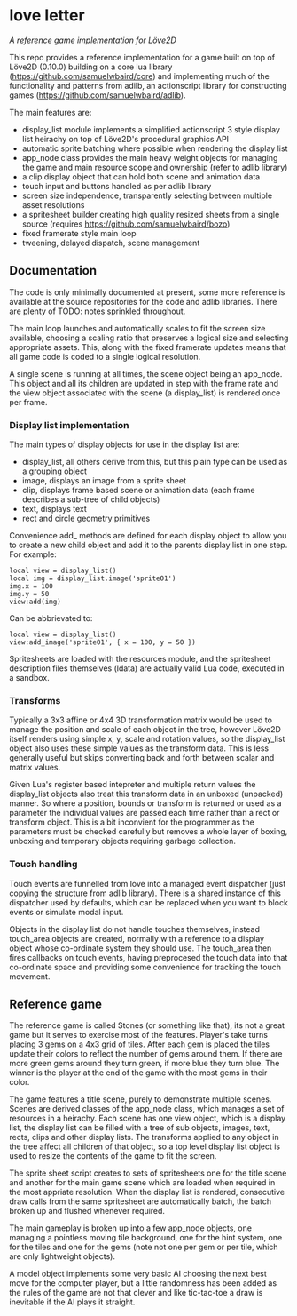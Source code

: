 # love letter
_A reference game implementation for Löve2D_

This repo provides a reference implementation for a game built on top of Löve2D (0.10.0) building on a core lua library (https://github.com/samuelwbaird/core) and implementing much of the functionality and patterns from adilb, an actionscript library for constructing games (https://github.com/samuelwbaird/adlib).

The main features are:

* display_list module implements a simplified actionscript 3 style display list heirachy on top of Löve2D's procedural graphics API
* automatic sprite batching where possible when rendering the display list
* app_node class provides the main heavy weight objects for managing the game and main resource scope and ownership (refer to adlib library)
* a clip display object that can hold both scene and animation data
* touch input and buttons handled as per adlib library
* screen size independence, transparently selecting between multiple asset resolutions
* a spritesheet builder creating high quality resized sheets from a single source (requires https://github.com/samuelwbaird/bozo)
* fixed framerate style main loop
* tweening, delayed dispatch, scene management

## Documentation

The code is only minimally documented at present, some more reference is available at the source repositories for the code and adlib libraries. There are plenty of TODO: notes sprinkled throughout.

The main loop launches and automatically scales to fit the screen size available, choosing a scaling ratio that preserves a logical size and selecting appropriate assets. This, along with the fixed framerate updates means that all game code is coded to a single logical resolution.

A single scene is running at all times, the scene object being an app_node. This object and all its children are updated in step with the frame rate and the view object associated with the scene (a display_list) is rendered once per frame.

### Display list implementation

The main types of display objects for use in the display list are:

* display_list, all others derive from this, but this plain type can be used as a grouping object
* image, displays an image from a sprite sheet
* clip, displays frame based scene or animation data (each frame describes a sub-tree of child objects)
* text, displays text
* rect and circle geometry primitives

Convenience add_ methods are defined for each display object to allow you to create a new child object and add it to the parents display list in one step. For example:

	local view = display_list()
	local img = display_list.image('sprite01')
	img.x = 100
	img.y = 50
	view:add(img)

Can be abbrievated to: 

	local view = display_list()
	view:add_image('sprite01', { x = 100, y = 50 })

Spritesheets are loaded with the resources module, and the spritesheet description files themselves (ldata) are actually valid Lua code, executed in a sandbox.

### Transforms

Typically a 3x3 affine or 4x4 3D transformation matrix would be used to manage the position and scale of each object in the tree, however Löve2D itself renders using simple x, y, scale and rotation values, so the display_list object also uses these simple values as the transform data. This is less generally useful but skips converting back and forth between scalar and matrix values.

Given Lua's register based intepreter and multiple return values the display_list objects also treat this transform data in an unboxed (unpacked) manner. So where a position, bounds or transform is returned or used as a parameter the individual values are passed each time rather than a rect or transform object. This is a bit inconvient for the programmer as the parameters must be checked carefully but removes a whole layer of boxing, unboxing and temporary objects requiring garbage collection.

### Touch handling

Touch events are funnelled from love into a managed event dispatcher (just copying the structure from adlib library). There is a shared instance of this dispatcher used by defaults, which can be replaced when you want to block events or simulate modal input.

Objects in the display list do not handle touches themselves, instead touch_area objects are created, normally with a reference to a display object whose co-ordinate system they should use. The touch_area then fires callbacks on touch events, having preprocesed the touch data into that co-ordinate space and providing some convenience for tracking the touch movement.

## Reference game

The reference game is called Stones (or something like that), its not a great game but it serves to exercise most of the features. Player's take turns placing 3 gems on a 4x3 grid of tiles. After each gem is placed the tiles update their colors to reflect the number of gems around them. If there are more green gems around they turn green, if more blue they turn blue. The winner is the player at the end of the game with the most gems in their color.

The game features a title scene, purely to demonstrate multiple scenes. Scenes are derived classes of the app_node class, which manages a set of resources in a heirachy. Each scene has one view object, which is a display list, the display list can be filled with a tree of sub objects, images, text, rects, clips and other display lists. The transforms applied to any object in the tree affect all children of that object, so a top level display list object is used to resize the contents of the game to fit the screen.

The sprite sheet script creates to sets of spritesheets one for the title scene and another for the main game scene which are loaded when required in the most appriate resolution. When the display list is rendered, consecutive draw calls from the same spritesheet are automatically batch, the batch broken up and flushed whenever required.

The main gameplay is broken up into a few app_node objects, one managing a pointless moving tile background, one for the hint system, one for the tiles and one for the gems (note not one per gem or per tile, which are only lightweight objects).

A model object implements some very basic AI choosing the next best move for the computer player, but a little randomness has been added as the rules of the game are not that clever and like tic-tac-toe a draw is inevitable if the AI plays it straight. 